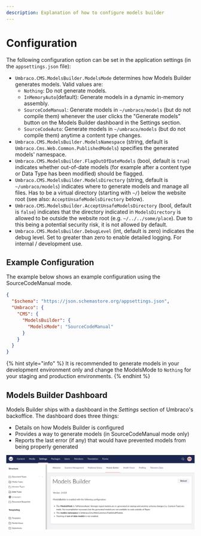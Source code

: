 ```yaml
---
description: Explanation of how to configure models builder
---
```


# Configuration

The following configuration option can be set in the application settings (in the `appsettings.json` file):

* `Umbraco.CMS.ModelsBuilder.ModelsMode` determines how Models Builder generates models. Valid values are:
  * `Nothing`: Do not generate models.
  * `InMemoryAuto`(default): Generate models in a dynamic in-memory assembly.
  * `SourceCodeManual`: Generate models in `~/umbraco/models` (but do not compile them) whenever the user clicks the "Generate models" button on the Models Builder dashboard in the Settings section.
  * `SourceCodeAuto`: Generate models in `~/umbraco/models` (but do not compile them) anytime a content type changes.
* `Umbraco.CMS.ModelsBuilder.ModelsNamespace` (string, default is `Umbraco.Cms.Web.Common.PublishedModels`) specifies the generated models' namespace.
* `Umbraco.CMS.ModelsBuilder.FlagOutOfDateModels` (bool, default is `true`) indicates whether out-of-date models (for example after a content type or Data Type has been modified) should be flagged.
* `Umbraco.CMS.ModelsBuilder.ModelsDirectory` (string, default is `~/umbraco/models`) indicates where to generate models and manage all files. Has to be a virtual directory (starting with `~/`) below the website root (see also: `AcceptUnsafeModelsDirectory` below).
* `Umbraco.CMS.ModelsBuilder.AcceptUnsafeModelsDirectory` (bool, default is `false`) indicates that the directory indicated in `ModelsDirectory` is allowed to be outside the website root (e.g. `~/../../some/place`). Due to this being a potential security risk, it is not allowed by default.
* `Umbraco.CMS.ModelsBuilder.DebugLevel` (int, default is zero) indicates the debug level. Set to greater than zero to enable detailed logging. For internal / development use.

## Example Configuration

The example below shows an example configuration using the SourceCodeManual mode.

```json
{
  "$schema": "https://json.schemastore.org/appsettings.json",
  "Umbraco": {
    "CMS": {
      "ModelsBuilder": {
        "ModelsMode": "SourceCodeManual"
      }
    }
  }
}
```

{% hint style="info" %}
It is recommended to generate models in your development environment only and change the ModelsMode to `Nothing` for your staging and production environments.
{% endhint %}

## Models Builder Dashboard

Models Builder ships with a dashboard in the _Settings_ section of Umbraco's backoffice. The dashboard does three things:

* Details on how Models Builder is configured
* Provides a way to generate models (in SourceCodeManual mode only)
* Reports the last error (if any) that would have prevented models from being properly generated

![Models Builder Dashboard](images/ModelsBuilderDashboard-v14.png)
